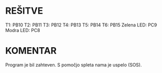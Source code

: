 # REŠITVE

T1: PB10
T2: PB11
T3: PB12
T4: PB13
T5: PB14
T6: PB15
Zelena LED: PC9
Modra LED: PC8

# KOMENTAR  
Program je bil zahteven. S pomočjo spleta nama je uspelo (SOS). 
